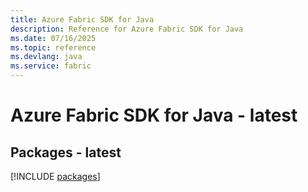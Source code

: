 ```yaml
---
title: Azure Fabric SDK for Java
description: Reference for Azure Fabric SDK for Java
ms.date: 07/16/2025
ms.topic: reference
ms.devlang: java
ms.service: fabric
---
```

# Azure Fabric SDK for Java - latest
## Packages - latest
[!INCLUDE [packages](fabric-index.md)]